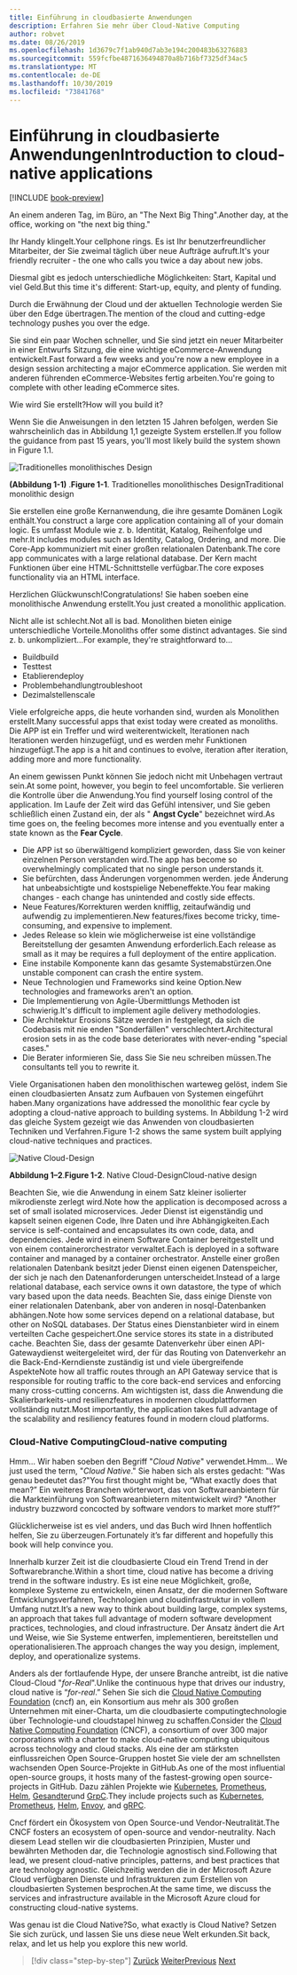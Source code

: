 ```yaml
---
title: Einführung in cloudbasierte Anwendungen
description: Erfahren Sie mehr über Cloud-Native Computing
author: robvet
ms.date: 08/26/2019
ms.openlocfilehash: 1d3679c7f1ab940d7ab3e194c200483b63276883
ms.sourcegitcommit: 559fcfbe4871636494870a8b716bf7325df34ac5
ms.translationtype: MT
ms.contentlocale: de-DE
ms.lasthandoff: 10/30/2019
ms.locfileid: "73841768"
---
```

# <a name="introduction-to-cloud-native-applications"></a><span data-ttu-id="4fba6-103">Einführung in cloudbasierte Anwendungen</span><span class="sxs-lookup"><span data-stu-id="4fba6-103">Introduction to cloud-native applications</span></span>

[!INCLUDE [book-preview](../../../includes/book-preview.md)]

<span data-ttu-id="4fba6-104">An einem anderen Tag, im Büro, an "The Next Big Thing".</span><span class="sxs-lookup"><span data-stu-id="4fba6-104">Another day, at the office, working on "the next big thing."</span></span>

<span data-ttu-id="4fba6-105">Ihr Handy klingelt.</span><span class="sxs-lookup"><span data-stu-id="4fba6-105">Your cellphone rings.</span></span> <span data-ttu-id="4fba6-106">Es ist Ihr benutzerfreundlicher Mitarbeiter, der Sie zweimal täglich über neue Aufträge aufruft.</span><span class="sxs-lookup"><span data-stu-id="4fba6-106">It's your friendly recruiter - the one who calls you twice a day about new jobs.</span></span>

<span data-ttu-id="4fba6-107">Diesmal gibt es jedoch unterschiedliche Möglichkeiten: Start, Kapital und viel Geld.</span><span class="sxs-lookup"><span data-stu-id="4fba6-107">But this time it's different: Start-up, equity, and plenty of funding.</span></span>

<span data-ttu-id="4fba6-108">Durch die Erwähnung der Cloud und der aktuellen Technologie werden Sie über den Edge übertragen.</span><span class="sxs-lookup"><span data-stu-id="4fba6-108">The mention of the cloud and cutting-edge technology pushes you over the edge.</span></span>

<span data-ttu-id="4fba6-109">Sie sind ein paar Wochen schneller, und Sie sind jetzt ein neuer Mitarbeiter in einer Entwurfs Sitzung, die eine wichtige eCommerce-Anwendung entwickelt.</span><span class="sxs-lookup"><span data-stu-id="4fba6-109">Fast forward a few weeks and you're now a new employee in a design session architecting a major eCommerce application.</span></span> <span data-ttu-id="4fba6-110">Sie werden mit anderen führenden eCommerce-Websites fertig arbeiten.</span><span class="sxs-lookup"><span data-stu-id="4fba6-110">You're going to complete with other leading eCommerce sites.</span></span>

<span data-ttu-id="4fba6-111">Wie wird Sie erstellt?</span><span class="sxs-lookup"><span data-stu-id="4fba6-111">How will you build it?</span></span>

<span data-ttu-id="4fba6-112">Wenn Sie die Anweisungen in den letzten 15 Jahren befolgen, werden Sie wahrscheinlich das in Abbildung 1,1 gezeigte System erstellen.</span><span class="sxs-lookup"><span data-stu-id="4fba6-112">If you follow the guidance from past 15 years, you'll most likely build the system shown in Figure 1.1.</span></span>

![Traditionelles monolithisches Design](./media/monolithic-design.png)

<span data-ttu-id="4fba6-114">**(Abbildung 1-1)** .</span><span class="sxs-lookup"><span data-stu-id="4fba6-114">**Figure 1-1**.</span></span> <span data-ttu-id="4fba6-115">Traditionelles monolithisches Design</span><span class="sxs-lookup"><span data-stu-id="4fba6-115">Traditional monolithic design</span></span>

<span data-ttu-id="4fba6-116">Sie erstellen eine große Kernanwendung, die ihre gesamte Domänen Logik enthält.</span><span class="sxs-lookup"><span data-stu-id="4fba6-116">You construct a large core application containing all of your domain logic.</span></span> <span data-ttu-id="4fba6-117">Es umfasst Module wie z. b. Identität, Katalog, Reihenfolge und mehr.</span><span class="sxs-lookup"><span data-stu-id="4fba6-117">It includes modules such as Identity, Catalog, Ordering, and more.</span></span> <span data-ttu-id="4fba6-118">Die Core-App kommuniziert mit einer großen relationalen Datenbank.</span><span class="sxs-lookup"><span data-stu-id="4fba6-118">The core app communicates with a large relational database.</span></span> <span data-ttu-id="4fba6-119">Der Kern macht Funktionen über eine HTML-Schnittstelle verfügbar.</span><span class="sxs-lookup"><span data-stu-id="4fba6-119">The core exposes functionality via an HTML interface.</span></span>

<span data-ttu-id="4fba6-120">Herzlichen Glückwunsch!</span><span class="sxs-lookup"><span data-stu-id="4fba6-120">Congratulations!</span></span>  <span data-ttu-id="4fba6-121">Sie haben soeben eine monolithische Anwendung erstellt.</span><span class="sxs-lookup"><span data-stu-id="4fba6-121">You just created a monolithic application.</span></span>

<span data-ttu-id="4fba6-122">Nicht alle ist schlecht.</span><span class="sxs-lookup"><span data-stu-id="4fba6-122">Not all is bad.</span></span> <span data-ttu-id="4fba6-123">Monolithen bieten einige unterschiedliche Vorteile.</span><span class="sxs-lookup"><span data-stu-id="4fba6-123">Monoliths offer some distinct advantages.</span></span> <span data-ttu-id="4fba6-124">Sie sind z. b. unkompliziert...</span><span class="sxs-lookup"><span data-stu-id="4fba6-124">For example, they're straightforward to...</span></span>

- <span data-ttu-id="4fba6-125">Build</span><span class="sxs-lookup"><span data-stu-id="4fba6-125">build</span></span>
- <span data-ttu-id="4fba6-126">Test</span><span class="sxs-lookup"><span data-stu-id="4fba6-126">test</span></span>
- <span data-ttu-id="4fba6-127">Etablieren</span><span class="sxs-lookup"><span data-stu-id="4fba6-127">deploy</span></span>
- <span data-ttu-id="4fba6-128">Problembehandlung</span><span class="sxs-lookup"><span data-stu-id="4fba6-128">troubleshoot</span></span>
- <span data-ttu-id="4fba6-129">Dezimalstellen</span><span class="sxs-lookup"><span data-stu-id="4fba6-129">scale</span></span>

<span data-ttu-id="4fba6-130">Viele erfolgreiche apps, die heute vorhanden sind, wurden als Monolithen erstellt.</span><span class="sxs-lookup"><span data-stu-id="4fba6-130">Many successful apps that exist today were created as monoliths.</span></span> <span data-ttu-id="4fba6-131">Die APP ist ein Treffer und wird weiterentwickelt, Iterationen nach Iterationen werden hinzugefügt, und es werden mehr Funktionen hinzugefügt.</span><span class="sxs-lookup"><span data-stu-id="4fba6-131">The app is a hit and continues to evolve, iteration after iteration, adding more and more functionality.</span></span>

<span data-ttu-id="4fba6-132">An einem gewissen Punkt können Sie jedoch nicht mit Unbehagen vertraut sein.</span><span class="sxs-lookup"><span data-stu-id="4fba6-132">At some point, however, you begin to feel uncomfortable.</span></span> <span data-ttu-id="4fba6-133">Sie verlieren die Kontrolle über die Anwendung.</span><span class="sxs-lookup"><span data-stu-id="4fba6-133">You find yourself losing control of the application.</span></span> <span data-ttu-id="4fba6-134">Im Laufe der Zeit wird das Gefühl intensiver, und Sie geben schließlich einen Zustand ein, der als " **Angst Cycle**" bezeichnet wird.</span><span class="sxs-lookup"><span data-stu-id="4fba6-134">As time goes on, the feeling becomes more intense and you eventually enter a state known as the **Fear Cycle**.</span></span>

- <span data-ttu-id="4fba6-135">Die APP ist so überwältigend kompliziert geworden, dass Sie von keiner einzelnen Person verstanden wird.</span><span class="sxs-lookup"><span data-stu-id="4fba6-135">The app has become so overwhelmingly complicated that no single person understands it.</span></span>
- <span data-ttu-id="4fba6-136">Sie befürchten, dass Änderungen vorgenommen werden. jede Änderung hat unbeabsichtigte und kostspielige Nebeneffekte.</span><span class="sxs-lookup"><span data-stu-id="4fba6-136">You fear making changes - each change has unintended and costly side effects.</span></span>
- <span data-ttu-id="4fba6-137">Neue Features/Korrekturen werden knifflig, zeitaufwändig und aufwendig zu implementieren.</span><span class="sxs-lookup"><span data-stu-id="4fba6-137">New features/fixes become tricky, time-consuming, and expensive to implement.</span></span>
- <span data-ttu-id="4fba6-138">Jedes Release so klein wie möglicherweise ist eine vollständige Bereitstellung der gesamten Anwendung erforderlich.</span><span class="sxs-lookup"><span data-stu-id="4fba6-138">Each release as small as it may be requires a full deployment of the entire application.</span></span>
- <span data-ttu-id="4fba6-139">Eine instabile Komponente kann das gesamte Systemabstürzen.</span><span class="sxs-lookup"><span data-stu-id="4fba6-139">One unstable component can crash the entire system.</span></span>
- <span data-ttu-id="4fba6-140">Neue Technologien und Frameworks sind keine Option.</span><span class="sxs-lookup"><span data-stu-id="4fba6-140">New technologies and frameworks aren't an option.</span></span>
- <span data-ttu-id="4fba6-141">Die Implementierung von Agile-Übermittlungs Methoden ist schwierig.</span><span class="sxs-lookup"><span data-stu-id="4fba6-141">It's difficult to implement agile delivery methodologies.</span></span>
- <span data-ttu-id="4fba6-142">Die Architektur Erosions Sätze werden in festgelegt, da sich die Codebasis mit nie enden "Sonderfällen" verschlechtert.</span><span class="sxs-lookup"><span data-stu-id="4fba6-142">Architectural erosion sets in as the code base deteriorates with never-ending "special cases."</span></span>
- <span data-ttu-id="4fba6-143">Die Berater informieren Sie, dass Sie Sie neu schreiben müssen.</span><span class="sxs-lookup"><span data-stu-id="4fba6-143">The consultants tell you to rewrite it.</span></span>

<span data-ttu-id="4fba6-144">Viele Organisationen haben den monolithischen warteweg gelöst, indem Sie einen cloudbasierten Ansatz zum Aufbauen von Systemen eingeführt haben.</span><span class="sxs-lookup"><span data-stu-id="4fba6-144">Many organizations have addressed the monolithic fear cycle by adopting a cloud-native approach to building systems.</span></span> <span data-ttu-id="4fba6-145">In Abbildung 1-2 wird das gleiche System gezeigt wie das Anwenden von cloudbasierten Techniken und Verfahren.</span><span class="sxs-lookup"><span data-stu-id="4fba6-145">Figure 1-2 shows the same system built applying cloud-native techniques and practices.</span></span>

![Native Cloud-Design](./media/cloud-native-design.png)

<span data-ttu-id="4fba6-147">**Abbildung 1–2**.</span><span class="sxs-lookup"><span data-stu-id="4fba6-147">**Figure 1-2**.</span></span> <span data-ttu-id="4fba6-148">Native Cloud-Design</span><span class="sxs-lookup"><span data-stu-id="4fba6-148">Cloud-native design</span></span>

<span data-ttu-id="4fba6-149">Beachten Sie, wie die Anwendung in einem Satz kleiner isolierter mikrodienste zerlegt wird.</span><span class="sxs-lookup"><span data-stu-id="4fba6-149">Note how the application is decomposed across a set of small isolated microservices.</span></span> <span data-ttu-id="4fba6-150">Jeder Dienst ist eigenständig und kapselt seinen eigenen Code, Ihre Daten und ihre Abhängigkeiten.</span><span class="sxs-lookup"><span data-stu-id="4fba6-150">Each service is self-contained and encapsulates its own code, data, and dependencies.</span></span> <span data-ttu-id="4fba6-151">Jede wird in einem Software Container bereitgestellt und von einem containerorchestrator verwaltet.</span><span class="sxs-lookup"><span data-stu-id="4fba6-151">Each is deployed in a software container and managed by a container orchestrator.</span></span> <span data-ttu-id="4fba6-152">Anstelle einer großen relationalen Datenbank besitzt jeder Dienst einen eigenen Datenspeicher, der sich je nach den Datenanforderungen unterscheidet.</span><span class="sxs-lookup"><span data-stu-id="4fba6-152">Instead of a large relational database, each service owns it own datastore, the type of which vary based upon the data needs.</span></span> <span data-ttu-id="4fba6-153">Beachten Sie, dass einige Dienste von einer relationalen Datenbank, aber von anderen in nosql-Datenbanken abhängen.</span><span class="sxs-lookup"><span data-stu-id="4fba6-153">Note how some services depend on a relational database, but other on NoSQL databases.</span></span> <span data-ttu-id="4fba6-154">Der Status eines Dienstanbieter wird in einem verteilten Cache gespeichert.</span><span class="sxs-lookup"><span data-stu-id="4fba6-154">One service stores its state in a distributed cache.</span></span> <span data-ttu-id="4fba6-155">Beachten Sie, dass der gesamte Datenverkehr über einen API-Gatewaydienst weitergeleitet wird, der für das Routing von Datenverkehr an die Back-End-Kerndienste zuständig ist und viele übergreifende Aspekte</span><span class="sxs-lookup"><span data-stu-id="4fba6-155">Note how all traffic routes through an API Gateway service that is responsible for routing traffic to the core back-end services  and enforcing many cross-cutting concerns.</span></span> <span data-ttu-id="4fba6-156">Am wichtigsten ist, dass die Anwendung die Skalierbarkeits-und resilienzfeatures in modernen cloudplattformen vollständig nutzt.</span><span class="sxs-lookup"><span data-stu-id="4fba6-156">Most importantly, the application takes full advantage of the scalability and resiliency features found in modern cloud platforms.</span></span>

### <a name="cloud-native-computing"></a><span data-ttu-id="4fba6-157">Cloud-Native Computing</span><span class="sxs-lookup"><span data-stu-id="4fba6-157">Cloud-native computing</span></span>

<span data-ttu-id="4fba6-158">Hmm... Wir haben soeben den Begriff "*Cloud Native*" verwendet.</span><span class="sxs-lookup"><span data-stu-id="4fba6-158">Hmm... We just used the term, "*Cloud Native*."</span></span> <span data-ttu-id="4fba6-159">Sie haben sich als erstes gedacht: "Was genau bedeutet das?"</span><span class="sxs-lookup"><span data-stu-id="4fba6-159">You first thought might be, “What exactly does that mean?”</span></span> <span data-ttu-id="4fba6-160">Ein weiteres Branchen wörterwort, das von Softwareanbietern für die Markteinführung von Softwareanbietern mitentwickelt wird? "</span><span class="sxs-lookup"><span data-stu-id="4fba6-160">Another industry buzzword concocted by software vendors to market more stuff?”</span></span>

<span data-ttu-id="4fba6-161">Glücklicherweise ist es viel anders, und das Buch wird Ihnen hoffentlich helfen, Sie zu überzeugen.</span><span class="sxs-lookup"><span data-stu-id="4fba6-161">Fortunately it’s far different and hopefully this book will help convince you.</span></span>

<span data-ttu-id="4fba6-162">Innerhalb kurzer Zeit ist die cloudbasierte Cloud ein Trend Trend in der Softwarebranche.</span><span class="sxs-lookup"><span data-stu-id="4fba6-162">Within a short time, cloud native has become a driving trend in the software industry.</span></span> <span data-ttu-id="4fba6-163">Es ist eine neue Möglichkeit, große, komplexe Systeme zu entwickeln, einen Ansatz, der die modernen Software Entwicklungsverfahren, Technologien und cloudinfrastruktur in vollem Umfang nutzt.</span><span class="sxs-lookup"><span data-stu-id="4fba6-163">It’s a new way to think about building large, complex systems, an approach that takes full advantage of modern software development practices, technologies, and cloud infrastructure.</span></span> <span data-ttu-id="4fba6-164">Der Ansatz ändert die Art und Weise, wie Sie Systeme entwerfen, implementieren, bereitstellen und operationalisieren.</span><span class="sxs-lookup"><span data-stu-id="4fba6-164">The approach changes the way you design, implement, deploy, and operationalize systems.</span></span>

<span data-ttu-id="4fba6-165">Anders als der fortlaufende Hype, der unsere Branche antreibt, ist die native Cloud-Cloud "*for-Real*".</span><span class="sxs-lookup"><span data-stu-id="4fba6-165">Unlike the continuous hype that drives our industry, cloud native is “*for-real*.”</span></span> <span data-ttu-id="4fba6-166">Sehen Sie sich die [Cloud Native Computing Foundation](https://www.cncf.io/) (cncf) an, ein Konsortium aus mehr als 300 großen Unternehmen mit einer-Charta, um die cloudbasierte computingtechnologie über Technologie-und cloudstapel hinweg zu schaffen.</span><span class="sxs-lookup"><span data-stu-id="4fba6-166">Consider the [Cloud Native Computing Foundation](https://www.cncf.io/) (CNCF), a consortium of over 300 major corporations with a charter to make cloud-native computing ubiquitous across technology and cloud stacks.</span></span> <span data-ttu-id="4fba6-167">Als eine der am stärksten einflussreichen Open Source-Gruppen hostet Sie viele der am schnellsten wachsenden Open Source-Projekte in GitHub.</span><span class="sxs-lookup"><span data-stu-id="4fba6-167">As one of the most influential open-source groups, it hosts many of the fastest-growing open source-projects in GitHub.</span></span> <span data-ttu-id="4fba6-168">Dazu zählen Projekte wie [Kubernetes](https://kubernetes.io/), [Prometheus](https://prometheus.io/), [Helm](https://helm.sh/), [Gesandter](https://www.envoyproxy.io/)und [GrpC](https://grpc.io/).</span><span class="sxs-lookup"><span data-stu-id="4fba6-168">They include projects such as [Kubernetes](https://kubernetes.io/), [Prometheus](https://prometheus.io/), [Helm](https://helm.sh/), [Envoy](https://www.envoyproxy.io/), and [gRPC](https://grpc.io/).</span></span>

<span data-ttu-id="4fba6-169">Cncf fördert ein Ökosystem von Open Source-und Vendor-Neutralität.</span><span class="sxs-lookup"><span data-stu-id="4fba6-169">The CNCF fosters an ecosystem of open-source and vendor-neutrality.</span></span> <span data-ttu-id="4fba6-170">Nach diesem Lead stellen wir die cloudbasierten Prinzipien, Muster und bewährten Methoden dar, die Technologie agnostisch sind.</span><span class="sxs-lookup"><span data-stu-id="4fba6-170">Following that lead, we present cloud-native principles, patterns, and best practices that are technology agnostic.</span></span> <span data-ttu-id="4fba6-171">Gleichzeitig werden die in der Microsoft Azure Cloud verfügbaren Dienste und Infrastrukturen zum Erstellen von cloudbasierten Systemen besprochen.</span><span class="sxs-lookup"><span data-stu-id="4fba6-171">At the same time, we discuss the services and infrastructure available in the Microsoft Azure cloud for constructing cloud-native systems.</span></span>

<span data-ttu-id="4fba6-172">Was genau ist die Cloud Native?</span><span class="sxs-lookup"><span data-stu-id="4fba6-172">So, what exactly is Cloud Native?</span></span> <span data-ttu-id="4fba6-173">Setzen Sie sich zurück, und lassen Sie uns diese neue Welt erkunden.</span><span class="sxs-lookup"><span data-stu-id="4fba6-173">Sit back, relax, and let us help you explore this new world.</span></span>

>[!div class="step-by-step"]
><span data-ttu-id="4fba6-174">[Zurück](index.md)
>[Weiter](definition.md)</span><span class="sxs-lookup"><span data-stu-id="4fba6-174">[Previous](index.md)
[Next](definition.md)</span></span>
